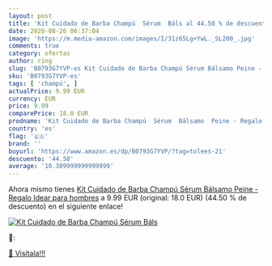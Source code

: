 ```yaml
---
layout: post
title: 'Kit Cuidado de Barba Champú  Sérum  Báls al 44.50 % de descuento'
date: 2020-08-26 06:37:04
image: 'https://m.media-amazon.com/images/I/31z65Lg+YwL._SL200_.jpg'
comments: true
category: ofertas
author: ring
slug: 'B0793G7YVP-es Kit Cuidado de Barba Champú Sérum Bálsamo Peine - Regalo...'
sku: 'B0793G7YVP-es'
tags: [ 'champú', ]
actualPrice: 9.99 EUR
currency: EUR
price: 9.99
comparePrice: 18.0 EUR
prodname: 'Kit Cuidado de Barba Champú  Sérum  Bálsamo  Peine - Regalo Idear para hombres'
country: 'es'
flag: '🇪🇸'
brand: ''
buyurl: 'https://www.amazon.es/dp/B0793G7YVP/?tag=tolees-21'
descuento: '44.50'
average: '10.309999999999999'
---
```


Ahora mismo tienes [Kit Cuidado de Barba Champú  Sérum  Bálsamo  Peine - Regalo Idear para hombres](https://www.amazon.es/dp/B0793G7YVP/?tag=tolees-21) a 9.99 EUR (original: 18.0 EUR) (44.50 %  de descuento) en el siguiente enlace!

[![Kit Cuidado de Barba Champú  Sérum  Báls](https://m.media-amazon.com/images/I/31z65Lg+YwL._SL200_.jpg)](https://www.amazon.es/dp/B0793G7YVP/?tag=tolees-21)

🔎:


[🛒 Visítala!!!](https://www.amazon.es/dp/B0793G7YVP/?tag=tolees-21)
